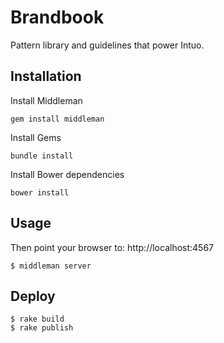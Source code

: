 # Brandbook

Pattern library and guidelines that power Intuo.

## Installation

Install Middleman
```
gem install middleman
```

Install Gems
```
bundle install
```

Install Bower dependencies
```
bower install
```

## Usage

Then point your browser to: http://localhost:4567

```
$ middleman server
```

## Deploy

```
$ rake build
$ rake publish
```
